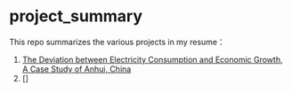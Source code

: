 # project_summary
This repo summarizes the various projects in my resume：

1. [The Deviation between Electricity Consumption and Economic Growth, A Case Study of Anhui, China](https://github.com/ChildhoodMoments/Deviation-between-GDP-and-Electricity-Usage/blob/main/essay/1024.pdf)
2. []
